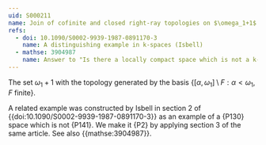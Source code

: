 ```yaml
---
uid: S000211
name: Join of cofinite and closed right-ray topologies on $\omega_1+1$
refs:
  - doi: 10.1090/S0002-9939-1987-0891170-3
    name: A distinguishing example in k-spaces (Isbell)
  - mathse: 3904987
    name: Answer to "Is there a locally compact space which is not a k-space"
---
```


The set $\omega_1+1$ with the topology generated by the basis
$\{[\alpha,\omega_1]\setminus F:\alpha<\omega_1,F\text{ finite}\}$.

A related example was constructed by Isbell in section 2 of
{{doi:10.1090/S0002-9939-1987-0891170-3}}
as an example of a {P130} space which is not {P141}. We make it {P2} by applying section 3 of the same article.
See also {{mathse:3904987}}.
